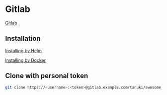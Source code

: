 # Gitlab

[Gitlab](https://docs.gitlab.com/ee/gitlab-basics/start-using-git.html)

## Installation

[Installing by Helm](\helm.md)

[Installing by Docker](\docker.md)

## Clone with personal token

```bash
git clone https://<username>:<token>@gitlab.example.com/tanuki/awesome_project.git
```
